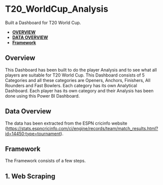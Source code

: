 # T20_WorldCup_Analysis
Built a Dashboard for T20 World Cup.

-  [**OVERVIEW**](https://github.com/ananyasaxenaaa23/T20_WorldCup_Analysis/edit/main/README.md#overview)
-  [**DATA OVERVIEW**](https://github.com/ananyasaxenaaa23/T20_WorldCup_Analysis/edit/main/README.md#dataoverview)
-  [**Framework**](https://github.com/ananyasaxenaaa23/T20_WorldCup_Analysis/edit/main/README.md)


## Overview
This Dashboard has been built to do the player Analysis and to see what all players are suitable for T20 World Cup. This Dashboard consists of 5 Categories and all these categories are Openers, Anchors, Finishers, All Rounders and Fast Bowlers.
Each category has its own Analytical Dashboard. Each player has its own category and their Analysis has been done using this Power BI Dashboard.



## Data Overview
The data has been extracted from the ESPN cricinfo website (https://stats.espncricinfo.com/ci/engine/records/team/match_results.html?id=14450;type=tournament).



## Framework
The Framework consists of a few steps.

## 1. Web Scraping
